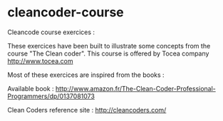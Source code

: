 cleancoder-course
=================

Cleancode course exercices :

These exercices have been built to illustrate some concepts from the
course "The Clean coder". This course is offered by Tocea company http://www.tocea.com

Most of these exercices are inspired from the books : 

Available book : http://www.amazon.fr/The-Clean-Coder-Professional-Programmers/dp/0137081073

Clean Coders reference site : http://cleancoders.com/


